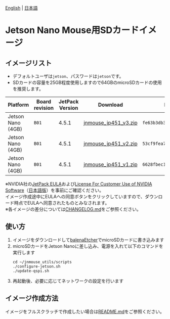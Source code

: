 [English](README.md) | [日本語](README.ja.md)

# Jetson Nano Mouse用SDカードイメージ

## イメージリスト

* デフォルトユーザは`jetson`、パスワードは`jetson`です。
* SDカードの容量を25GB程度使用しますので64GBのmicroSDカードの使用を推奨します。

| Platform | Board revision | JetPack Version | Download | MD5 Checksum | branch |
| -------- | -------------- | --------------- | -------- |------------- | ------ |
| Jetson Nano (4GB) | `B01` | 4.5.1 |  [jnmouse_jp451_v3.zip](https://drive.google.com/open?id=1-eIXdtrHD8VY3M7C0sCRKE9LNfNPd97h) | `fe63b3db371a8c732c8311252bd268f0` | [`release/jetpack-4.5.1`](https://github.com/rt-net/jnmouse_utils/tree/release/jetpack-4.5.1)
| Jetson Nano (4GB) | `B01` | 4.5.1 |  [jnmouse_jp451_v2.zip](https://drive.google.com/open?id=1eyRdJdVfh4DCkAF1h6J93id33Hyb0Blf) | `53cf9fea7a9748ca36a358ea8ee52c7d` | [`release/jetpack-4.5.1`](https://github.com/rt-net/jnmouse_utils/tree/release/jetpack-4.5.1)
| Jetson Nano (4GB) | `B01` | 4.5.1 |  [jnmouse_jp451_v1.zip](https://drive.google.com/open?id=1txWe7OSPzoAymprqKH0puZkG0RpUIWVL) | `6628fbec144e81b47490be3940276371` | [`release/jetpack-4.5.1`](https://github.com/rt-net/jnmouse_utils/tree/release/jetpack-4.5.1)

※NVIDIA社の[JetPack EULA](https://docs.nvidia.com/jetson/jetpack/eula/)および[License For Customer Use of NVIDIA Software](https://www.nvidia.com/en-us/drivers/nvidia-license/)（[日本語版](https://www.nvidia.com/ja-jp/drivers/nvidia-license/)）を事前にご確認ください。  
イメージ作成途中にEULAへの同意ボタンをクリックしていますので、ダウンロード時点でEULAへ同意されたものとみなされます。  
※各イメージの差分については[CHANGELOG.md](./CHANGELOG.md)をご参照ください。

## 使い方

1. イメージをダウンロードして[balenaEtcher](https://www.balena.io/etcher/)でmicroSDカードに書き込みます
2. microSDカードをJetson Nanoに差し込み、電源を入れて以下のコマンドを実行します
    ```
    cd ~/jnmouse_utils/scripts
    ./configure-jetson.sh
    ./update-qspi.sh
    ```
3. 再起動後、必要に応じてネットワークの設定を行います

## イメージ作成方法

イメージをフルスクラッチで作成したい場合は[README.md](./README.md)をご参照ください。
